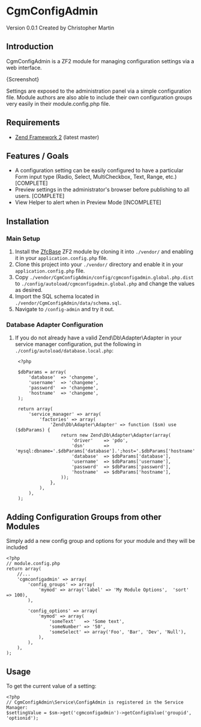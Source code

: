 CgmConfigAdmin
==============
Version 0.0.1 Created by Christopher Martin

Introduction
------------

CgmConfigAdmin is a ZF2 module for managing configuration settings via a web interface.

{Screenshot}

Settings are exposed to the administration panel via a simple configuration file.
Module authors are also able to include their own configuration groups very easily in their
module.config.php file.

Requirements
------------

* [Zend Framework 2](https://github.com/zendframework/zf2) (latest master)

Features / Goals
----------------
* A configuration setting can be easily configured to have a particular Form input type (Radio, Select, MultiCheckbox, Text, Range,
  etc.) [COMPLETE]
* Preview settings in the administrator's browser before publishing to all users. [COMPLETE]
* View Helper to alert when in Preview Mode [INCOMPLETE]

Installation
------------

### Main Setup

1. Install the [ZfcBase](https://github.com/ZF-Commons/ZfcBase) ZF2 module
   by cloning it into `./vendor/` and enabling it in your
   `application.config.php` file.
2. Clone this project into your `./vendor/` directory and enable it in your
   `application.config.php` file.
3. Copy `./vendor/CgmConfigAdmin/config/cgmconfigadmin.global.php.dist` to
   `./config/autoload/cgmconfigadmin.global.php` and change the values as desired.
4. Import the SQL schema located in `./vendor/CgmConfigAdmin/data/schema.sql`.
5. Navigate to `/config-admin` and try it out.

### Database Adapter Configuration

1. If you do not already have a valid Zend\Db\Adapter\Adapter in your service
   manager configuration, put the following in `./config/autoload/database.local.php`:

        <?php

        $dbParams = array(
            'database'  => 'changeme',
            'username'  => 'changeme',
            'password'  => 'changeme',
            'hostname'  => 'changeme',
        );

        return array(
            'service_manager' => array(
                'factories' => array(
                    'Zend\Db\Adapter\Adapter' => function ($sm) use ($dbParams) {
                        return new Zend\Db\Adapter\Adapter(array(
                            'driver'    => 'pdo',
                            'dsn'       => 'mysql:dbname='.$dbParams['database'].';host='.$dbParams['hostname'],
                            'database'  => $dbParams['database'],
                            'username'  => $dbParams['username'],
                            'password'  => $dbParams['password'],
                            'hostname'  => $dbParams['hostname'],
                        ));
                    },
                ),
            ),
        );

Adding Configuration Groups from other Modules
----------------------------------------------

Simply add a new config group and options for your module and they will be included

    <?php
    // module.config.php
    return array(
        //...
        'cgmconfigadmin' => array(
            'config_groups' => array(
                'mymod' => array('label' => 'My Module Options',  'sort' => 100),
            ),

            'config_options' => array(
                'mymod' => array(
                    'someText'   => 'Some text',
                    'someNumber' => '50',
                    'someSelect' => array('Foo', 'Bar', 'Dev', 'Null'),
                ),
            ),
        ),
    );


Usage
-----

To get the current value of a setting:

    <?php
    // CgmConfigAdmin\Service\ConfigAdmin is registered in the Service Manager:
    $settingValue = $sm->get('cgmconfigadmin')->getConfigValue('groupid', 'optionid');

